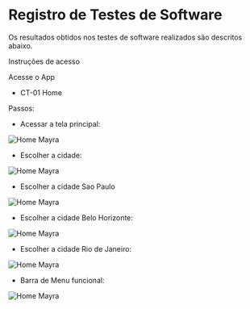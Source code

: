 # Registro de Testes de Software

Os resultados obtidos nos testes de software realizados são descritos abaixo.

Instruções de acesso

Acesse o App

* CT-01 Home

Passos:

* Acessar a tela principal:

![Home Mayra](img/homeatual1.png)


* Escolher a cidade:

![Home Mayra](img/homeatual2.png)


* Escolher a cidade Sao Paulo

![Home Mayra](img/homeatual3.png)


* Escolher a cidade Belo Horizonte:

![Home Mayra](img/homeatual4.png)


* Escolher a cidade Rio de Janeiro:

![Home Mayra](img/homeatual5.png)


* Barra de Menu funcional:

![Home Mayra](img/homeatual6.png)
